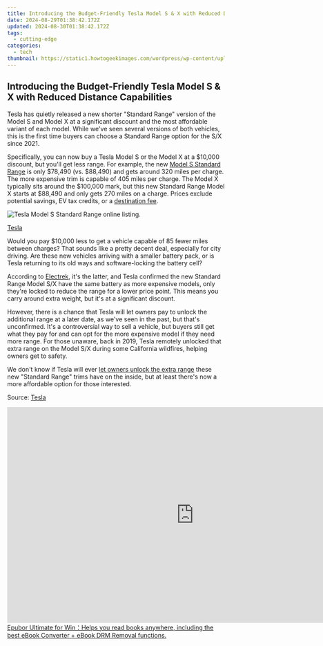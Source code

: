 ```yaml
---
title: Introducing the Budget-Friendly Tesla Model S & X with Reduced Distance Capabilities
date: 2024-08-29T01:38:42.172Z
updated: 2024-08-30T01:38:42.172Z
tags:
  - cutting-edge
categories:
  - tech
thumbnail: https://static1.howtogeekimages.com/wordpress/wp-content/uploads/2021/06/484f3416.jpg
---
```


## Introducing the Budget-Friendly Tesla Model S & X with Reduced Distance Capabilities

Tesla has quietly released a new shorter "Standard Range" version of the Model S and Model X at a significant discount and the most affordable variant of each model. While we've seen several versions of both vehicles, this is the first time buyers can choose a Standard Range option for the S/X since 2021.

 Specifically, you can now buy a Tesla Model S or the Model X at a $10,000 discount, but you'll get less range. For example, the new [Model S Standard Range](https://www.tesla.com/models/design#overview) is only $78,490 (vs. $88,490) and gets around 320 miles per charge. The more expensive trim is capable of 405 miles per charge. The Model X typically sits around the $100,000 mark, but this new Standard Range Model X starts at $88,490 and only gets 270 miles on a charge. Prices exclude potential savings, EV tax credits, or a [destination fee](https://www.reviewgeek.com/133630/what-is-a-new-car-destination-fee/).

![Tesla Model S Standard Range online listing.](https://static1.howtogeekimages.com/wordpress/wp-content/uploads/2023/08/screenshot-2023-08-15-at-9-12-35-am.jpg) 

[Tesla](https://www.tesla.com/models/design#overview)

 Would you pay $10,000 less to get a vehicle capable of 85 fewer miles between charges? That sounds like a pretty decent deal, especially for city driving. Are these new vehicles arriving with a smaller battery pack, or is Tesla returning to its old ways and software-locking the battery cell?

 According to [Electrek](https://electrek.co/2023/08/15/teslas-new-model-s-x-same-battery-pack-but-with-software-locked-capacity/), it's the latter, and Tesla confirmed the new Standard Range Model S/X have the same battery as more expensive models, only they're locked to reduce the range for a lower price point. This means you carry around extra weight, but it's at a significant discount.

 However, there is a chance that Tesla will let owners pay to unlock the additional range at a later date, as we've seen in the past, but that's unconfirmed. It's a controversial way to sell a vehicle, but buyers still get what they pay for and can opt for the more expensive model if they need more range. For those unaware, back in 2019, Tesla remotely unlocked that extra range on the Model S/X during some California wildfires, helping owners get to safety.

 We don't know if Tesla will ever [let owners unlock the extra range](https://www.reviewgeek.com/111381/you-dont-really-ever-own-an-ev/) these new "Standard Range" trims have on the inside, but at least there's now a more affordable option for those interested.

 Source: [Tesla](https://twitter.com/tesla%5Fna/status/1691264597108645888)

<ins class="adsbygoogle"
     style="display:block"
     data-ad-format="autorelaxed"
     data-ad-client="ca-pub-7571918770474297"
     data-ad-slot="1223367746"></ins>



<ins class="adsbygoogle"
     style="display:block"
     data-ad-client="ca-pub-7571918770474297"
     data-ad-slot="8358498916"
     data-ad-format="auto"
     data-full-width-responsive="true"></ins>



<!-- affiliate ads begin -->
<a href="https://secure.2checkout.com/order/checkout.php?PRODS=4599951&QTY=1&AFFILIATE=108875&CART=1"><iframe width="864" height="500" src="https://www.youtube.com/embed/jVnfr5HudQw" title="The Latest and Easiest Solution to Remove Kindle DRM on Windows (without Degrading)" frameborder="0" allow="accelerometer; autoplay; clipboard-write; encrypted-media; gyroscope; picture-in-picture; web-share" referrerpolicy="strict-origin-when-cross-origin" allowfullscreen></iframe>
Epubor Ultimate for Win：Helps you read books anywhere, including the best eBook Converter + eBook DRM Removal functions.</a>
<!-- affiliate ads end -->
